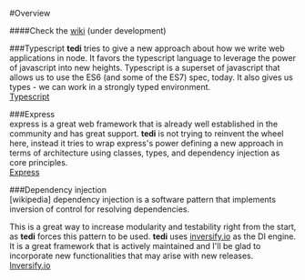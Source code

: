 #Overview

####Check the [wiki](https://github.com/antoniolopesgomes/tedi/wiki) (under development)

###Typescript
**tedi** tries to give a new approach about how we write web applications in node.
It favors the typescript language to leverage the power of javascript into new heights. Typescript is a superset of javascript that allows us to use the ES6 (and some of the ES7) spec, today. It also gives us types - we can work in a strongly typed environment.  
[Typescript](https://www.typescriptlang.org/)

###Express  
express is a great web framework that is already well established in the community and has great support. **tedi** is not trying to reinvent the wheel here, instead it tries to wrap express's power defining a new approach in terms of architecture using classes, types, and dependency injection as core principles.  
[Express](http://expressjs.com/)

###Dependency injection  
[wikipedia] dependency injection is a software pattern that implements inversion of control for resolving dependencies.


This is a great way to increase modularity and testability right from the start, as **tedi** forces this pattern to be used. **tedi** uses [inversify.io](http://inversify.io/) as the DI engine. It is a great framework that is actively maintained and I'll be glad to incorporate new functionalities that may arise with new releases.  
[Inversify.io](http://inversify.io/)  
